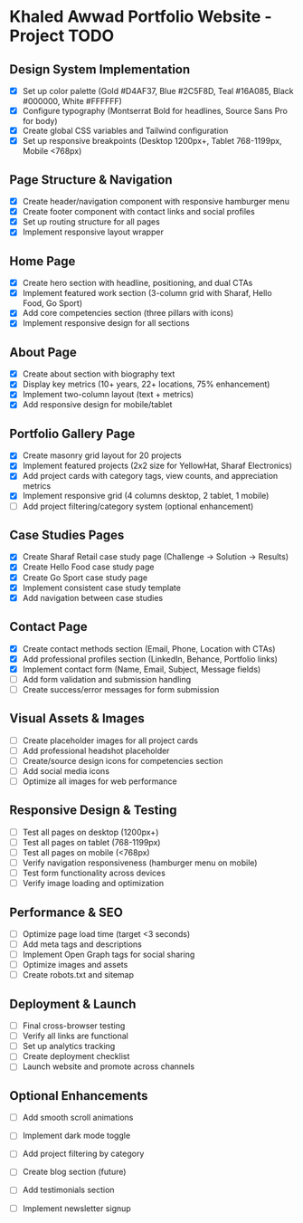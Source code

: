 # Khaled Awwad Portfolio Website - Project TODO

## Design System Implementation
- [x] Set up color palette (Gold #D4AF37, Blue #2C5F8D, Teal #16A085, Black #000000, White #FFFFFF)
- [x] Configure typography (Montserrat Bold for headlines, Source Sans Pro for body)
- [x] Create global CSS variables and Tailwind configuration
- [x] Set up responsive breakpoints (Desktop 1200px+, Tablet 768-1199px, Mobile <768px)

## Page Structure & Navigation
- [x] Create header/navigation component with responsive hamburger menu
- [x] Create footer component with contact links and social profiles
- [x] Set up routing structure for all pages
- [x] Implement responsive layout wrapper

## Home Page
- [x] Create hero section with headline, positioning, and dual CTAs
- [x] Implement featured work section (3-column grid with Sharaf, Hello Food, Go Sport)
- [x] Add core competencies section (three pillars with icons)
- [x] Implement responsive design for all sections

## About Page
- [x] Create about section with biography text
- [x] Display key metrics (10+ years, 22+ locations, 75% enhancement)
- [x] Implement two-column layout (text + metrics)
- [x] Add responsive design for mobile/tablet

## Portfolio Gallery Page
- [x] Create masonry grid layout for 20 projects
- [x] Implement featured projects (2x2 size for YellowHat, Sharaf Electronics)
- [x] Add project cards with category tags, view counts, and appreciation metrics
- [x] Implement responsive grid (4 columns desktop, 2 tablet, 1 mobile)
- [ ] Add project filtering/category system (optional enhancement)

## Case Studies Pages
- [x] Create Sharaf Retail case study page (Challenge → Solution → Results)
- [x] Create Hello Food case study page
- [x] Create Go Sport case study page
- [x] Implement consistent case study template
- [x] Add navigation between case studies

## Contact Page
- [x] Create contact methods section (Email, Phone, Location with CTAs)
- [x] Add professional profiles section (LinkedIn, Behance, Portfolio links)
- [x] Implement contact form (Name, Email, Subject, Message fields)
- [ ] Add form validation and submission handling
- [ ] Create success/error messages for form submission

## Visual Assets & Images
- [ ] Create placeholder images for all project cards
- [ ] Add professional headshot placeholder
- [ ] Create/source design icons for competencies section
- [ ] Add social media icons
- [ ] Optimize all images for web performance

## Responsive Design & Testing
- [ ] Test all pages on desktop (1200px+)
- [ ] Test all pages on tablet (768-1199px)
- [ ] Test all pages on mobile (<768px)
- [ ] Verify navigation responsiveness (hamburger menu on mobile)
- [ ] Test form functionality across devices
- [ ] Verify image loading and optimization

## Performance & SEO
- [ ] Optimize page load time (target <3 seconds)
- [ ] Add meta tags and descriptions
- [ ] Implement Open Graph tags for social sharing
- [ ] Optimize images and assets
- [ ] Create robots.txt and sitemap

## Deployment & Launch
- [ ] Final cross-browser testing
- [ ] Verify all links are functional
- [ ] Set up analytics tracking
- [ ] Create deployment checklist
- [ ] Launch website and promote across channels

## Optional Enhancements
- [ ] Add smooth scroll animations
- [ ] Implement dark mode toggle
- [ ] Add project filtering by category
- [ ] Create blog section (future)
- [ ] Add testimonials section
- [ ] Implement newsletter signup

